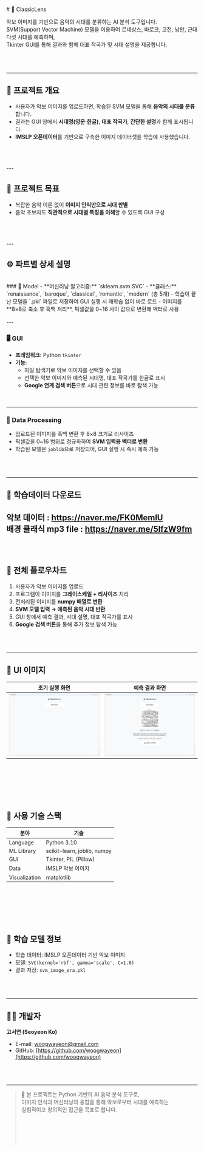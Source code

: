 <br />
# 🎼 ClassicLens

악보 이미지를 기반으로 음악의 시대를 분류하는 AI 분석 도구입니다.  
SVM(Support Vector Machine) 모델을 이용하여 르네상스, 바로크, 고전, 낭만, 근대 다섯 시대를 예측하며,  
Tkinter GUI를 통해 결과와 함께 대표 작곡가 및 시대 설명을 제공합니다.
<br />
<br />
<br />
<br />

---

## 📘 프로젝트 개요

- 사용자가 악보 이미지를 업로드하면, 학습된 SVM 모델을 통해 **음악의 시대를 분류**합니다.  
- 결과는 GUI 창에서 **시대명(영문·한글)**, **대표 작곡가**, **간단한 설명**과 함께 표시됩니다.  
- **IMSLP 오픈데이터**를 기반으로 구축한 이미지 데이터셋을 학습에 사용했습니다.
<br />
<br />
<br />
---

## 🎯 프로젝트 목표

- 복잡한 음악 이론 없이 **이미지 인식만으로 시대 판별**  
- 음악 초보자도 **직관적으로 시대별 특징을 이해**할 수 있도록 GUI 구성  
<br />
<br />
<br />
---

## ⚙️ 파트별 상세 설명
<br />
### 🧠 Model
- **머신러닝 알고리즘:** `sklearn.svm.SVC`  
- **클래스:** `renaissance`, `baroque`, `classical`, `romantic`, `modern` (총 5개)  
- 학습이 끝난 모델을 `.pkl` 파일로 저장하여 GUI 실행 시 재학습 없이 바로 로드  
- 이미지를 **8×8로 축소 후 흑백 처리**, 픽셀값을 0~16 사이 값으로 변환해 벡터로 사용  
<br /><br />
---

### 🖥️ GUI
- **프레임워크:** Python `tkinter`  
- **기능:**
  - 파일 탐색기로 악보 이미지를 선택할 수 있음  
  - 선택한 악보 이미지와 예측된 시대명, 대표 작곡가를 한글로 표시  
  - **Google 연계 검색 버튼**으로 시대 관련 정보를 바로 탐색 가능  
<br /><br />
---

### 🧩 Data Processing
- 업로드된 이미지를 흑백 변환 후 8×8 크기로 리사이즈  
- 픽셀값을 0~16 범위로 정규화하여 **SVM 입력용 벡터로 변환**  
- 학습된 모델은 `joblib`으로 저장되어, GUI 실행 시 즉시 예측 가능  
<br /><br /><br />
---

## 📁 학습데이터 다운로드

악보 데이터 : https://naver.me/FK0MemlU<br/>
배경 클래식 mp3 file : https://naver.me/5lfzW9fm
<br /><br /><br />
---

## 🔄 전체 플로우차트

1. 사용자가 악보 이미지를 업로드  
2. 프로그램이 이미지를 **그레이스케일 + 리사이즈** 처리  
3. 전처리된 이미지를 **numpy 배열로 변환**  
4. **SVM 모델 입력 → 예측된 음악 시대 반환**  
5. GUI 창에서 예측 결과, 시대 설명, 대표 작곡가를 표시  
6. **Google 검색 버튼**을 통해 추가 정보 탐색 가능  
<br /><br /><br />
---

## 🎨 UI 이미지

| 초기 실행 화면 | 예측 결과 화면 |
|----------------|----------------|
| ![초기 실행 화면](./images/gui01.png)| ![예측 결과 화면](./images/gui02.png) |
<br /><br /><br />
---

## 🧩 사용 기술 스택

| 분야 | 기술 |
|------|------|
| Language | Python 3.10 |
| ML Library | scikit-learn, joblib, numpy |
| GUI | Tkinter, PIL (Pillow) |
| Data | IMSLP 악보 이미지 |
| Visualization | matplotlib |
<br /><br /><br />
---

## 🧠 학습 모델 정보

- 학습 데이터: IMSLP 오픈데이터 기반 악보 이미지  
- 모델: `SVC(kernel='rbf', gamma='scale', C=1.0)`  
- 결과 저장: `svm_image_era.pkl`  
<br /><br /><br />
---

## 👩‍💻 개발자

**고서연 (Seoyeon Ko)**  
- E-mail: [woogwayeon@gmail.com](mailto:woogwayeon@gmail.com)  
- GitHub: [https://github.com/woogwayeon](https://github.com/woogwayeon)  
<br /><br /><br />
---

> 📍 본 프로젝트는 Python 기반의 AI 음악 분석 도구로,  
> 이미지 인식과 머신러닝의 융합을 통해 악보로부터 시대를 예측하는  
> 실험적이고 창의적인 접근을 목표로 합니다.
<br /><br /><br /><br /><br /><br />
